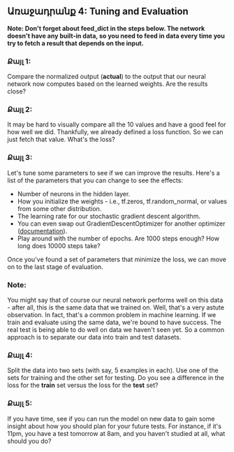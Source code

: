 ## Առաջադրանք 4: Tuning and Evaluation

**Note: Don't forget about feed_dict in the steps below. The network doesn't have any built-in data, so you need to feed in data every time you try to fetch a result that depends on the input.**

### Քայլ 1:
Compare the normalized output (**actual**) to the output that our neural network now computes based on the learned weights. Are the results close?

### Քայլ 2:
It may be hard to visually compare all the 10 values and have a good feel for how well we did. Thankfully, we already defined a loss function. So we can just fetch that value. What's the loss?

### Քայլ 3:
Let's tune some parameters to see if we can improve the results. Here's a list of the parameters that you can change to see the effects:
* Number of neurons in the hidden layer.
* How you initialize the weights - i.e., tf.zeros, tf.random_normal, or values from some other distribution.
* The learning rate for our stochastic gradient descent algorithm.
* You can even swap out GradientDescentOptimizer for another optimizer ([documentation](https://www.tensorflow.org/api_guides/python/train)).
* Play around with the number of epochs. Are 1000 steps enough? How long does 10000 steps take?

Once you've found a set of parameters that minimize the loss, we can move on to the last stage of evaluation.

### Note:
You might say that of course our neural network performs well on this data - after all, this is the same data that we trained on. Well, that's a very astute observation. In fact, that's a common problem in machine learning. If we train and evaluate using the same data, we're bound to have success. The real test is being able to do well on data we haven't seen yet. So a common approach is to separate our data into train and test datasets.

### Քայլ 4:
Split the data into two sets (with say, 5 examples in each). Use one of the sets for training and the other set for testing. Do you see a difference in the loss for the **train** set versus the loss for the **test** set?

### Քայլ 5:
If you have time, see if you can run the model on new data to gain some insight about how you should plan for your future tests. For instance, if it's 11pm, you have a test tomorrow at 8am, and you haven't studied at all, what should you do?
